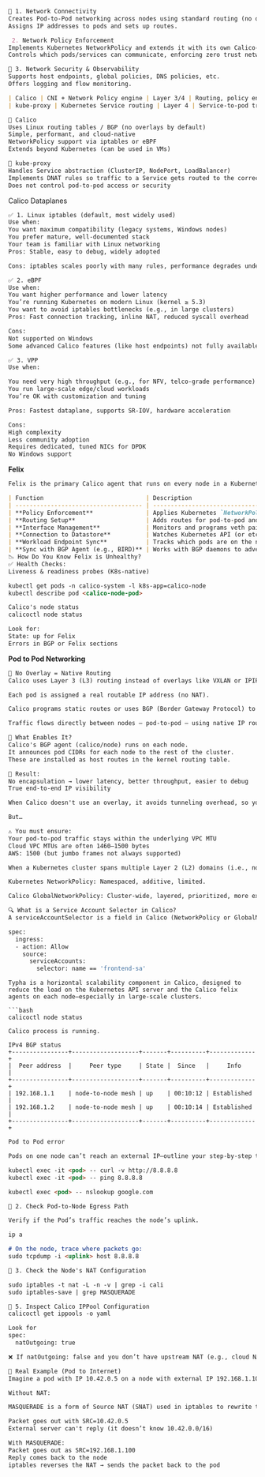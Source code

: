 ```markdown
🔹 1. Network Connectivity
Creates Pod-to-Pod networking across nodes using standard routing (no overlay by default).
Assigns IP addresses to pods and sets up routes.

 2. Network Policy Enforcement
Implements Kubernetes NetworkPolicy and extends it with its own Calico-specific policies.
Controls which pods/services can communicate, enforcing zero trust networking.

🔹 3. Network Security & Observability
Supports host endpoints, global policies, DNS policies, etc.
Offers logging and flow monitoring.

| Calico | CNI + Network Policy engine | Layer 3/4 | Routing, policy enforcement, IPAM |
| kube-proxy | Kubernetes Service routing | Layer 4 | Service-to-pod traffic via NAT rules |

🔸 Calico
Uses Linux routing tables / BGP (no overlays by default)
Simple, performant, and cloud-native
NetworkPolicy support via iptables or eBPF
Extends beyond Kubernetes (can be used in VMs)

🔸 kube-proxy
Handles Service abstraction (ClusterIP, NodePort, LoadBalancer)
Implements DNAT rules so traffic to a Service gets routed to the correct pod
Does not control pod-to-pod access or security
```

Calico Dataplanes 
```markdown
✅ 1. Linux iptables (default, most widely used)
Use when:
You want maximum compatibility (legacy systems, Windows nodes)
You prefer mature, well-documented stack
Your team is familiar with Linux networking
Pros: Stable, easy to debug, widely adopted

Cons: iptables scales poorly with many rules, performance degrades under load

✅ 2. eBPF
Use when:
You want higher performance and lower latency
You’re running Kubernetes on modern Linux (kernel ≥ 5.3)
You want to avoid iptables bottlenecks (e.g., in large clusters)
Pros: Fast connection tracking, inline NAT, reduced syscall overhead

Cons:
Not supported on Windows
Some advanced Calico features (like host endpoints) not fully available

✅ 3. VPP
Use when:

You need very high throughput (e.g., for NFV, telco-grade performance)
You run large-scale edge/cloud workloads
You’re OK with customization and tuning

Pros: Fastest dataplane, supports SR-IOV, hardware acceleration

Cons:
High complexity
Less community adoption
Requires dedicated, tuned NICs for DPDK
No Windows support
```

**Felix**

```markdown
Felix is the primary Calico agent that runs on every node in a Kubernetes cluster. It is responsible for programming the data plane — setting up routes, firewall rules, and policies based on the desired network state.

| Function                             | Description                                                                                                                          |
| ------------------------------------ | ------------------------------------------------------------------------------------------------------------------------------------ |
| **Policy Enforcement**               | Applies Kubernetes `NetworkPolicy` and Calico-specific policies by programming iptables rules or eBPF maps.                          |
| **Routing Setup**                    | Adds routes for pod-to-pod and pod-to-external communication, often by programming kernel routing tables (or BPF maps in eBPF mode). |
| **Interface Management**             | Monitors and programs veth pairs or other interfaces created for pods.                                                               |
| **Connection to Datastore**          | Watches Kubernetes API (or etcd in standalone mode) to stay updated on endpoints, policies, and configuration.                       |
| **Workload Endpoint Sync**           | Tracks which pods are on the node, and programs rules accordingly.                                                                   |
| **Sync with BGP Agent (e.g., BIRD)** | Works with BGP daemons to advertise routes for the pods on its node.                                                                 |
📉 How Do You Know Felix is Unhealthy?
✅ Health Checks:
Liveness & readiness probes (K8s-native)

kubectl get pods -n calico-system -l k8s-app=calico-node
kubectl describe pod <calico-node-pod>

Calico's node status
calicoctl node status

Look for:
State: up for Felix
Errors in BGP or Felix sections
```

**Pod to Pod Networking**

```markdown
🔹 No Overlay = Native Routing
Calico uses Layer 3 (L3) routing instead of overlays like VXLAN or IPIP. In pure L3 mode:

Each pod is assigned a real routable IP address (no NAT).

Calico programs static routes or uses BGP (Border Gateway Protocol) to share routes between nodes.

Traffic flows directly between nodes — pod-to-pod — using native IP routing, no encapsulation.

🔧 What Enables It?
Calico's BGP agent (calico/node) runs on each node.
It announces pod CIDRs for each node to the rest of the cluster.
These are installed as host routes in the kernel routing table.

🧠 Result:
No encapsulation → lower latency, better throughput, easier to debug
True end-to-end IP visibility

When Calico doesn't use an overlay, it avoids tunneling overhead, so you get the full MTU (Maximum Transmission Unit) of the network.

But…

⚠️ You must ensure:
Your pod-to-pod traffic stays within the underlying VPC MTU
Cloud VPC MTUs are often 1460–1500 bytes
AWS: 1500 (but jumbo frames not always supported)

When a Kubernetes cluster spans multiple Layer 2 (L2) domains (i.e., nodes aren't all in the same subnet or broadcast domain), Calico can still handle pod-to-pod communication by leveraging BGP (Border Gateway Protocol).

Kubernetes NetworkPolicy: Namespaced, additive, limited.

Calico GlobalNetworkPolicy: Cluster-wide, layered, prioritized, more expressive.

```
```markdown
🔍 What is a Service Account Selector in Calico?
A serviceAccountSelector is a field in Calico (NetworkPolicy or GlobalNetworkPolicy) that lets you match traffic based on the Kubernetes ServiceAccount attached to a pod, instead of or in addition to using podSelector or namespaceSelector.
```
```bash
spec:
  ingress:
  - action: Allow
    source:
      serviceAccounts:
        selector: name == 'frontend-sa'
```
```
Typha is a horizontal scalability component in Calico, designed to reduce the load on the Kubernetes API server and the Calico felix agents on each node—especially in large-scale clusters.

```bash
calicoctl node status

Calico process is running.

IPv4 BGP status
+----------------+-------------------+-------+----------+-------------+
|  Peer address  |     Peer type     | State |  Since   |     Info    |
+----------------+-------------------+-------+----------+-------------+
| 192.168.1.1    | node-to-node mesh | up    | 00:10:12 | Established |
| 192.168.1.2    | node-to-node mesh | up    | 00:10:14 | Established |
+----------------+-------------------+-------+----------+-------------+

```

```markdown
Pod to Pod error 

Pods on one node can’t reach an external IP—outline your step-by-step triage.	• Which ip route or bpftool commands confirm the dataplane path?

kubectl exec -it <pod> -- curl -v http://8.8.8.8
kubectl exec -it <pod> -- ping 8.8.8.8

kubectl exec <pod> -- nslookup google.com

🔹 2. Check Pod-to-Node Egress Path

Verify if the Pod’s traffic reaches the node’s uplink.

ip a

# On the node, trace where packets go:
sudo tcpdump -i <uplink> host 8.8.8.8

🔹 3. Check the Node's NAT Configuration

sudo iptables -t nat -L -n -v | grep -i cali
sudo iptables-save | grep MASQUERADE

🔹 5. Inspect Calico IPPool Configuration
calicoctl get ippools -o yaml

Look for
spec:
  natOutgoing: true

❌ If natOutgoing: false and you don’t have upstream NAT (e.g., cloud NAT), pod traffic won’t leave the node.

🧪 Real Example (Pod to Internet)
Imagine a pod with IP 10.42.0.5 on a node with external IP 192.168.1.100.

Without NAT:

MASQUERADE is a form of Source NAT (SNAT) used in iptables to rewrite the source IP address of outbound traffic—typically for traffic going from a private network (like pods) to a public network (like the internet).

Packet goes out with SRC=10.42.0.5
External server can't reply (it doesn’t know 10.42.0.0/16)

With MASQUERADE:
Packet goes out as SRC=192.168.1.100
Reply comes back to the node
iptables reverses the NAT → sends the packet back to the pod



